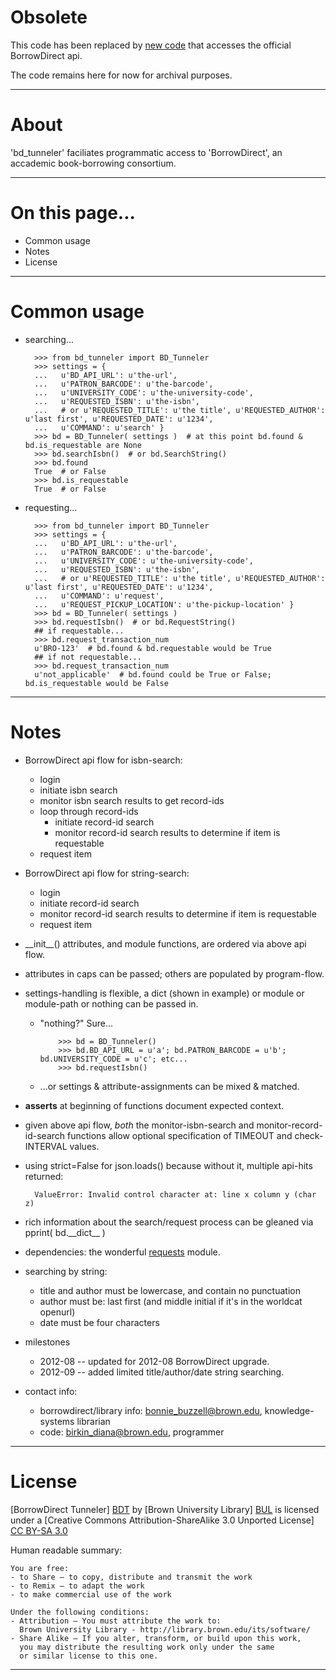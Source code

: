 Obsolete
========

This code has been replaced by [new code](https://github.com/Brown-University-Library/borrowdirect.py) that accesses the official BorrowDirect api.

The code remains here for now for archival purposes.

---


About
=====

'bd_tunneler' faciliates programmatic access to 'BorrowDirect', an accademic book-borrowing consortium.

---


On this page...
===============

- Common usage
- Notes
- License

---
  
  
Common usage
============

- searching...

        >>> from bd_tunneler import BD_Tunneler
        >>> settings = {
        ...   u'BD_API_URL': u'the-url',
        ...   u'PATRON_BARCODE': u'the-barcode',
        ...   u'UNIVERSITY_CODE': u'the-university-code',
        ...   u'REQUESTED_ISBN': u'the-isbn',  
        ...   # or u'REQUESTED_TITLE': u'the title', u'REQUESTED_AUTHOR': u'last first', u'REQUESTED_DATE': u'1234',
        ...   u'COMMAND': u'search' } 
        >>> bd = BD_Tunneler( settings )  # at this point bd.found & bd.is_requestable are None
        >>> bd.searchIsbn()  # or bd.SearchString()
        >>> bd.found
        True  # or False
        >>> bd.is_requestable
        True  # or False

- requesting...

        >>> from bd_tunneler import BD_Tunneler
        >>> settings = {
        ...   u'BD_API_URL': u'the-url',
        ...   u'PATRON_BARCODE': u'the-barcode',
        ...   u'UNIVERSITY_CODE': u'the-university-code',
        ...   u'REQUESTED_ISBN': u'the-isbn',  
        ...   # or u'REQUESTED_TITLE': u'the title', u'REQUESTED_AUTHOR': u'last first', u'REQUESTED_DATE': u'1234',
        ...   u'COMMAND': u'request',
        ...   u'REQUEST_PICKUP_LOCATION': u'the-pickup-location' } 
        >>> bd = BD_Tunneler( settings )
        >>> bd.requestIsbn()  # or bd.RequestString()
        ## if requestable...
        >>> bd.request_transaction_num
        u'BRO-123'  # bd.found & bd.requestable would be True
        ## if not requestable...
        >>> bd.request_transaction_num
        u'not_applicable'  # bd.found could be True or False; bd.is_requestable would be False
        

---


Notes
=====

- BorrowDirect api flow for isbn-search:
    - login
    - initiate isbn search
    - monitor isbn search results to get record-ids
    - loop through record-ids
        - initiate record-id search
        - monitor record-id search results to determine if item is requestable
    - request item
    
- BorrowDirect api flow for string-search:
    - login
    - initiate record-id search
    - monitor record-id search results to determine if item is requestable
    - request item

- \_\_init\_\_() attributes, and module functions, are ordered via above api flow.

- attributes in caps can be passed; others are populated by program-flow.

- settings-handling is flexible, a dict (shown in example) or module or module-path or nothing can be passed in.

  - "nothing?" Sure...

            >>> bd = BD_Tunneler()
            >>> bd.BD_API_URL = u'a'; bd.PATRON_BARCODE = u'b'; bd.UNIVERSITY_CODE = u'c'; etc...
            >>> bd.requestIsbn()
            
  - ...or settings & attribute-assignments can be mixed & matched.

- __asserts__ at beginning of functions document expected context.

- given above api flow, _both_ the monitor-isbn-search and monitor-record-id-search functions allow
  optional specification of TIMEOUT and check-INTERVAL values.

- using strict=False for json.loads() because without it, multiple api-hits returned:
 
        ValueError: Invalid control character at: line x column y (char z)
  
- rich information about the search/request process can be gleaned via pprint( bd.\_\_dict\_\_ )

- dependencies: the wonderful [requests](http://docs.python-requests.org/en/latest/index.html) module.

- searching by string:

  - title and author must be lowercase, and contain no punctuation
  - author must be: last first (and middle initial if it's in the worldcat openurl)
  - date must be four characters
  
- milestones

  - 2012-08 -- updated for 2012-08 BorrowDirect upgrade.
  - 2012-09 -- added limited title/author/date string searching.

- contact info: 
    - borrowdirect/library info: bonnie_buzzell@brown.edu, knowledge-systems librarian
    - code: birkin_diana@brown.edu, programmer

---


License
=======

[BorrowDirect Tunneler] [BDT] by [Brown University Library] [BUL]
is licensed under a [Creative Commons Attribution-ShareAlike 3.0 Unported License] [CC BY-SA 3.0]

[BDT]: https://github.com/Brown-University-Library/borrowdirect_tunneler
[BUL]: http://library.brown.edu/its/software/
[CC BY-SA 3.0]: http://creativecommons.org/licenses/by-sa/3.0/

Human readable summary:

    You are free:
    - to Share — to copy, distribute and transmit the work
    - to Remix — to adapt the work
    - to make commercial use of the work

    Under the following conditions:
    - Attribution — You must attribute the work to:
      Brown University Library - http://library.brown.edu/its/software/
    - Share Alike — If you alter, transform, or build upon this work, 
      you may distribute the resulting work only under the same 
      or similar license to this one.  

---
